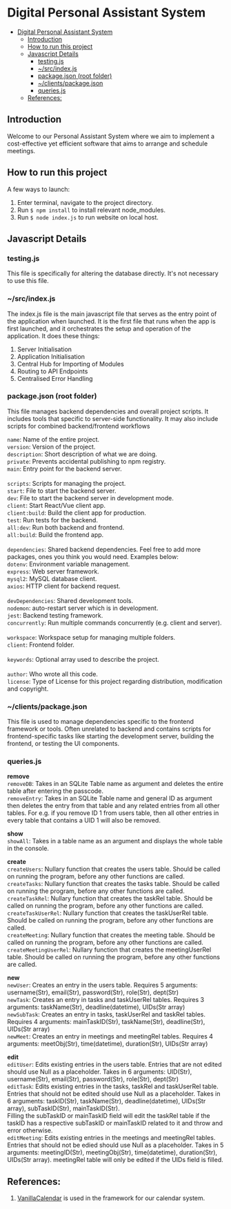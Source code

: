 # Digital Personal Assistant System

- [Digital Personal Assistant System](#digital-personal-assistant-system)
  - [Introduction](#introduction)
  - [How to run this project](#how-to-run-this-project)
  - [Javascript Details](#javascript-details)
    - [testing.js](#testingjs)
    - [~/src/index.js](#srcindexjs)
    - [package.json (root folder)](#packagejson-root-folder)
    - [~/clients/package.json](#clientspackagejson)
    - [queries.js](#queriesjs)
  - [References:](#references)

## Introduction

Welcome to our Personal Assistant System where we aim to implement a cost-effective yet efficient software that aims to arrange and schedule meetings.

## How to run this project

A few ways to launch:  

1) Enter terminal, navigate to the project directory.
2) Run `$ npm install` to install relevant node_modules.
3) Run `$ node index.js` to run website on local host.

## Javascript Details

### testing.js

This file is specifically for altering the database directly. It's not necessary to use this file.  

### ~/src/index.js

The index.js file is the main javascript file that serves as the entry point of the application when launched. It is the first file that runs when the app is first launched, and it orchestrates the setup and operation of the application. It does these things:

1) Server Initialisation
2) Application Initialisation
3) Central Hub for Importing of Modules
4) Routing to API Endpoints
5) Centralised Error Handling

### package.json (root folder)

This file manages backend dependencies and overall project scripts. It includes tools that specific to server-side functionality. It may also include scripts for combined backend/frontend workflows

`name`: Name of the entire project.  
`version`: Version of the project.  
`description`: Short description of what we are doing.  
`private`: Prevents accidental publishing to npm registry.  
`main`: Entry point for the backend server.  
\
`scripts`: Scripts for managing the project.  
`start`: File to start the backend server.  
`dev`: File to start the backend server in development mode.  
`client`: Start React/Vue client app.  
`client:build`: Build the client app for production.  
`test`: Run tests for the backend.  
`all:dev`: Run both backend and frontend.  
`all:build`: Build the frontend app.  
\
`dependencies`: Shared backend dependencies. Feel free to add more packages, ones you think you would need. Examples below:  
`dotenv`: Environment variable management.  
`express`: Web server framework.  
`mysql2`: MySQL database client.  
`axios`: HTTP client for backend request.  
\
`devDependencies`: Shared development tools.  
`nodemon`: auto-restart server which is in development.  
`jest`: Backend testing framework.  
`concurrently`: Run multiple commands concurrently (e.g. client and server).  
\
`workspace`: Workspace setup for managing multiple folders.  
`client`: Frontend folder.  
\
`keywords`: Optional array used to describe the project.  
\
`author`: Who wrote all this code.  
`license`: Type of License for this project regarding distribution, modification and copyright.  

### ~/clients/package.json

This file is used to manage dependencies specific to the frontend framework or tools. Often unrelated to backend and contains scripts for frontend-specific tasks like starting the development server, building the frontend, or testing the UI components.

### queries.js

**remove**  
`removeDB`: Takes in an SQLite Table name as argument and deletes the entire table after entering the passcode.  
`removeEntry`: Takes in an SQLite Table name and general ID as argument then deletes the entry from that table and any related entries from all other tables. For e.g. if you remove ID 1 from users table, then all other entries in every table that contains a UID 1 will also be removed.
  
**show**  
`showAll`: Takes in a table name as an argument and displays the whole table in the console.  
  
**create**  
`createUsers`: Nullary function that creates the users table. Should be called on running the program, before any other functions are called.  
`createTasks`: Nullary function that creates the tasks table. Should be called on running the program, before any other functions are called.  
`createTaskRel`: Nullary function that creates the taskRel table. Should be called on running the program, before any other functions are called.  
`createTaskUserRel`: Nullary function that creates the taskUserRel table. Should be called on running the program, before any other functions are called.  
`createMeeting`: Nullary function that creates the meeting table. Should be called on running the program, before any other functions are called.  
`createMeetingUserRel`: Nullary function that creates the meetingUserRel table. Should be called on running the program, before any other functions are called.  
  
**new**  
`newUser`: Creates an entry in the users table. Requires 5 arguments: username(Str), email(Str), password(Str), role(Str), dept(Str)  
`newTask`: Creates an entry in tasks and taskUserRel tables. Requires 3 arguments: taskName(Str), deadline(datetime), UIDs(Str array)  
`newSubTask`: Creates an entry in tasks, taskUserRel and taskRel tables. Requires 4 arguments: mainTaskID(Str), taskName(Str), deadline(Str), UIDs(Str array)  
`newMeet`: Creates an entry in meetings and meetingRel tables. Requires 4 arguments: meetObj(Str), time(datetime), duration(Str), UIDs(Str array)  
  
**edit**  
`editUser`: Edits existing entries in the users table. Entries that are not edited should use Null as a placeholder. Takes in 6 arguments: UID(Str), username(Str), email(Str), password(Str), role(Str), dept(Str)  
`editTask`: Edits existing entries in the tasks, taskRel and taskUserRel table. Entries that should not be edited should use Null as a placeholder. Takes in 6 arguments: taskID(Str), taskName(Str), deadline(datetime), UIDs(Str array), subTaskID(Str), mainTaskID(Str).  
Filling the subTaskID or mainTaskID field will edit the taskRel table if the taskID has a respective subTaskID or mainTaskID related to it and throw and error otherwise.  
`editMeeting`: Edits existing entries in the meetings and meetingRel tables. Entries that should not be edied should use Null as a placeholder. Takes in 5 arguments: meetingID(Str), meetingObj(Str), time(datetime), duration(Str), UIDs(Str array). meetingRel table will only be edited if the UIDs field is filled.  

## References:

1) [VanillaCalendar](https://github.com/portexe/VanillaCalendar) is used in the framework for our calendar system.  
